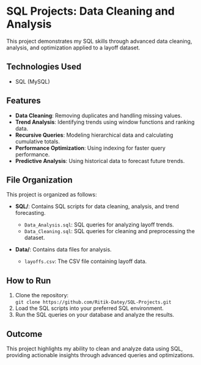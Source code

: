 <h1>SQL Projects: Data Cleaning and Analysis</h1>

This project demonstrates my SQL skills through advanced data cleaning, analysis, and optimization applied to a layoff dataset.

## Technologies Used
- SQL (MySQL)

## Features
- **Data Cleaning**: Removing duplicates and handling missing values.
- **Trend Analysis**: Identifying trends using window functions and ranking data.
- **Recursive Queries**: Modeling hierarchical data and calculating cumulative totals.
- **Performance Optimization**: Using indexing for faster query performance.
- **Predictive Analysis**: Using historical data to forecast future trends.

## File Organization

This project is organized as follows:

- **SQL/**: Contains SQL scripts for data cleaning, analysis, and trend forecasting.
  - `Data_Analysis.sql`: SQL queries for analyzing layoff trends.
  - `Data_Cleaning.sql`: SQL queries for cleaning and preprocessing the dataset.
  
- **Data/**: Contains data files for analysis.
  - `layoffs.csv`: The CSV file containing layoff data.


## How to Run
1. Clone the repository:  
   `git clone https://github.com/Ritik-Datey/SQL-Projects.git`
2. Load the SQL scripts into your preferred SQL environment.
3. Run the SQL queries on your database and analyze the results.

## Outcome
This project highlights my ability to clean and analyze data using SQL, providing actionable insights through advanced queries and optimizations.

